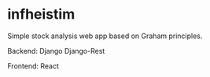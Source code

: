 # infheistim
Simple stock analysis web app based on Graham principles.

Backend:
Django
Django-Rest

Frontend:
React

